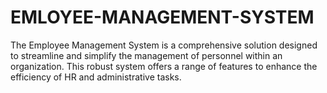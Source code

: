 # EMLOYEE-MANAGEMENT-SYSTEM
The Employee Management System is a comprehensive solution designed to streamline and simplify the management of personnel within an organization. This robust system offers a range of features to enhance the efficiency of HR and administrative tasks.
